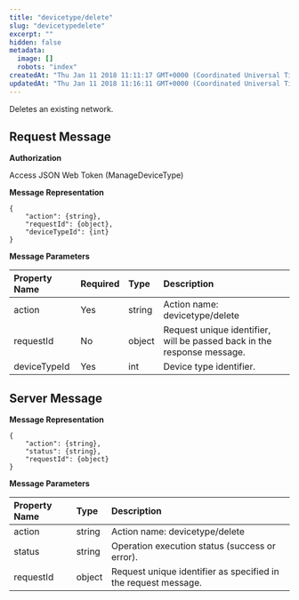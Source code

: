 ```yaml
---
title: "devicetype/delete"
slug: "devicetypedelete"
excerpt: ""
hidden: false
metadata: 
  image: []
  robots: "index"
createdAt: "Thu Jan 11 2018 11:11:17 GMT+0000 (Coordinated Universal Time)"
updatedAt: "Thu Jan 11 2018 11:16:11 GMT+0000 (Coordinated Universal Time)"
---
```

Deletes an existing network.

## Request Message

**Authorization**

Access JSON Web Token (ManageDeviceType)

**Message Representation**

```text
{
    "action": {string},
    "requestId": {object},
    "deviceTypeId": {int}
}
```

**Message Parameters**

| Property Name | Required | Type   | Description                                                             |
| :------------ | :------- | :----- | :---------------------------------------------------------------------- |
| action        | Yes      | string | Action name: devicetype/delete                                          |
| requestId     | No       | object | Request unique identifier, will be passed back in the response message. |
| deviceTypeId  | Yes      | int    | Device type identifier.                                                 |

## Server Message

**Message Representation**

```text
{
    "action": {string},
    "status": {string},
    "requestId": {object}
}
```

**Message Parameters**

| Property Name | Type   | Description                                                    |
| :------------ | :----- | :------------------------------------------------------------- |
| action        | string | Action name: devicetype/delete                                 |
| status        | string | Operation execution status (success or error).                 |
| requestId     | object | Request unique identifier as specified in the request message. |
